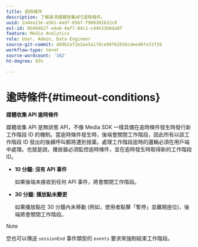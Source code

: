```yaml
---
title: 逾時條件
description: 了解串流媒體收集API逾時條件。
uuid: 2a4ea13e-a561-4adf-b567-f980301b32c8
exl-id: 0b494b27-a4a6-4af7-84c1-c44b33b6da8f
feature: Media Analytics
role: User, Admin, Data Engineer
source-git-commit: d89b2af2e2ae5a170ce98f62656cdeed6fe31f19
workflow-type: tm+mt
source-wordcount: '162'
ht-degree: 95%

---
```


# 逾時條件{#timeout-conditions}

**媒體收集 API 逾時條件**

媒體收集 API 是無狀態 API，不像 Media SDK 一樣具備在逾時條件發生時發行新工作階段 ID 的機制。當逾時條件發生時，後端會關閉工作階段，因此所有以該工作階段 ID 發出的後續呼叫都將遭到捨棄。處理工作階段逾時的邏輯必須在用戶端中處理。也就是說，播放器必須監控逾時條件，並在逾時發生時取得新的工作階段 ID。

* **10 分鐘: 沒有 API 事件**

   如果後端未接收到任何 API 事件，將會關閉工作階段。
* **30 分鐘: 播放點未變更**

   如果播放點在 30 分鐘內未移動 (例如，使用者點擊「暫停」並離開座位)，後端將會關閉工作階段。

>[!NOTE]
>
>您也可以傳送 `sessionEnd` 事件類型的 `events` 要求來強制結束工作階段。
